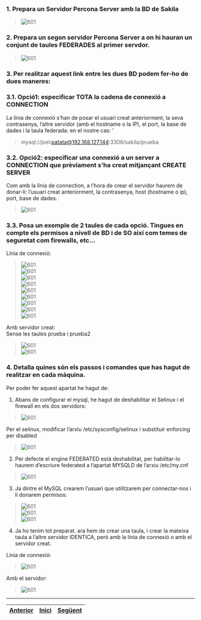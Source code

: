 ### 1. Prepara un Servidor Percona Server amb la BD de Sakila  
>  ![601](https://raw.githubusercontent.com/Josep88/MP10UF2-A3/master/img/exercici6/601.png)  

### 2. Prepara un segon servidor Percona Server a on hi hauran un conjunt de taules FEDERADES al primer servdor.  
>  ![601](https://raw.githubusercontent.com/Josep88/MP10UF2-A3/master/img/exercici6/602.png)  

### 3. Per realitzar aquest link entre les dues BD podem fer-ho de dues maneres:  
### 3.1. Opció1: especificar TOTA la cadena de connexió a CONNECTION 
La línia de connexió s’han de posar el usuari creat anteriorment, la seva contrasenya, l’altre servidor (amb el hostname o la IP), el port, la base de dades i la taula federada: en el nostre cas: ‘  
> mysql://joel:patata@192.168.127.144:3306/sakila/prueba  

### 3.2. Opció2: especificar una connexió a un server a CONNECTION que prèviament s'ha creat mitjançant CREATE SERVER  
Com amb la línia de connection, a l’hora de crear el servidor haurem de donar-li: l’usuari creat anteriorment, la contrasenya, host (hostname o ip), port, base de dades.
>  ![601](https://raw.githubusercontent.com/Josep88/MP10UF2-A3/master/img/exercici6/603.png)  

### 3.3. Posa un exemple de 2 taules de cada opció. Tingues en compte els permisos a nivell de BD i de SO així com temes de seguretat com firewalls, etc...  
Línia de connexió:  
>  ![601](https://raw.githubusercontent.com/Josep88/MP10UF2-A3/master/img/exercici6/604.png)  
>  ![601](https://raw.githubusercontent.com/Josep88/MP10UF2-A3/master/img/exercici6/605.png)  
>  ![601](https://raw.githubusercontent.com/Josep88/MP10UF2-A3/master/img/exercici6/606.png)  
>  ![601](https://raw.githubusercontent.com/Josep88/MP10UF2-A3/master/img/exercici6/607.png)  
>  ![601](https://raw.githubusercontent.com/Josep88/MP10UF2-A3/master/img/exercici6/608.png)  
>  ![601](https://raw.githubusercontent.com/Josep88/MP10UF2-A3/master/img/exercici6/609.png)  
>  ![601](https://raw.githubusercontent.com/Josep88/MP10UF2-A3/master/img/exercici6/610.png)  
>  ![601](https://raw.githubusercontent.com/Josep88/MP10UF2-A3/master/img/exercici6/611.png)  
>  ![601](https://raw.githubusercontent.com/Josep88/MP10UF2-A3/master/img/exercici6/612.png)  

Amb servidor creat:  
Sense les taules prueba i prueba2  
>  ![601](https://raw.githubusercontent.com/Josep88/MP10UF2-A3/master/img/exercici6/613.png)  
>  ![601](https://raw.githubusercontent.com/Josep88/MP10UF2-A3/master/img/exercici6/614.png)  

### 4. Detalla quines són els passos i comandes que has hagut de realitzar en cada màquina.  
Per poder fer aquest apartat he hagut de:  
1. Abans de configurar el mysql, he hagut de deshabilitar el Selinux i el firewall en els dos servidors:  
>  ![601](https://raw.githubusercontent.com/Josep88/MP10UF2-A3/master/img/exercici6/615.png)  

Per el selinux, modificar l’arxiu /etc/sysconfig/selinux i substituir enforcing per disabled  
>  ![601](https://raw.githubusercontent.com/Josep88/MP10UF2-A3/master/img/exercici6/616.png)  

2. Per defecte el engine FEDERATED està deshabilitat, per habilitar-lo haurem d’escriure federated a l’apartat MYSQLD de l’arxiu /etc/my.cnf  
>  ![601](https://raw.githubusercontent.com/Josep88/MP10UF2-A3/master/img/exercici6/617.png)  

3. Ja dintre el MySQL crearem l’usuari que utilitzarem per connectar-nos i li donarem permisos:
>  ![601](https://raw.githubusercontent.com/Josep88/MP10UF2-A3/master/img/exercici6/618.png)  
>  ![601](https://raw.githubusercontent.com/Josep88/MP10UF2-A3/master/img/exercici6/619.png)  
>  ![601](https://raw.githubusercontent.com/Josep88/MP10UF2-A3/master/img/exercici6/620.png)  

4. Ja ho tenim tot preparat. ara hem de crear una taula, i crear la mateixa taula a l’altre servidor IDENTICA, però amb la línia de connexió o amb el servidor creat.  

Línia de connexió:  
>  ![601](https://raw.githubusercontent.com/Josep88/MP10UF2-A3/master/img/exercici6/621.png)  

Amb el servidor:  
>  ![601](https://raw.githubusercontent.com/Josep88/MP10UF2-A3/master/img/exercici6/622.png)  


***
|[Anterior](https://github.com/Josep88/MP10UF2-A3/edit/master/Exercicis/exercici5.md)|[Inici](https://github.com/Josep88/MP10UF2-A3)|[Següent](https://github.com/Josep88/MP10UF2-A3/edit/master/Exercicis/exercici7.md)|
|:-:|:-:|:-:|
